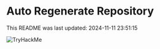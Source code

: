 # Auto Regenerate Repository

This README was last updated: 2024-11-11 23:51:15

 ![TryHackMe](https://tryhackme.com/badge/533634)